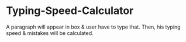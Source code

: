 # Typing-Speed-Calculator
A paragraph will appear in box &amp; user have to type that. Then, his typing speed &amp; mistakes will be calculated.
